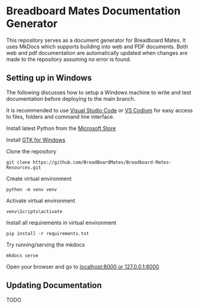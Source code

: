 # Breadboard Mates Documentation Generator

This repository serves as a document generator for Breadboard Mates. It uses MkDocs which supports building into web and PDF documents. Both web and pdf documentation are automatically updated when changes are made to the repository assuming no error is found.

## Setting up in Windows

The following discusses how to setup a Windows machine to write and test documentation before deploying to the main branch.

It is recommended to use [Visual Studio Code](https://code.visualstudio.com/) or [VS Codium](https://github.com/VSCodium/vscodium/releases) for easy access to files, folders and command line interface.

Install latest Python from the [Microsoft Store](https://www.microsoft.com/en-us/search?q=python)

Install [GTK for Windows](https://github.com/tschoonj/GTK-for-Windows-Runtime-Environment-Installer/releases)

Clone the repository

    git clone https://github.com/BreadBoardMates/Breadboard-Mates-Resources.git

Create virtual environment

    python -m venv venv

Activate virtual environment

    venv\Scripts\activate

Install all requirements in virtual environment

    pip install -r requirements.txt

Try running/serving the mkdocs

    mkdocs serve

Open your browser and go to [localhost:8000 or 127.0.0.1:8000](http://localhost:8000)

## Updating Documentation

TODO